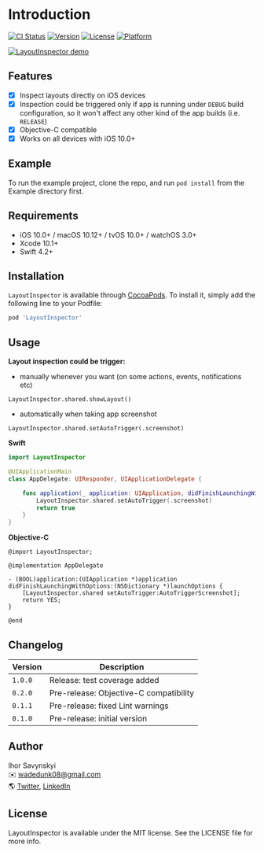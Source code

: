 # Introduction

[![CI Status](https://img.shields.io/travis/isavynskyi/LayoutInspector.svg?style=flat)](https://travis-ci.org/isavynskyi/LayoutInspector)
[![Version](https://img.shields.io/cocoapods/v/LayoutInspector.svg?style=flat)](https://cocoapods.org/pods/LayoutInspector)
[![License](https://img.shields.io/cocoapods/l/LayoutInspector.svg?style=flat)](https://cocoapods.org/pods/LayoutInspector)
[![Platform](https://img.shields.io/cocoapods/p/LayoutInspector.svg?style=flat)](https://cocoapods.org/pods/LayoutInspector)

<a href="https://github.com/isavynskyi/LayoutInspector/blob/master/LayoutInspector_demo.gif"><img src="https://github.com/isavynskyi/LayoutInspector/blob/master/LayoutInspector_demo.gif" title="LayoutInspector demo"/></a>

## Features

- [x] Inspect layouts directly on iOS devices
- [x] Inspection could be triggered only if app is running under `DEBUG` build configuration, so it won't affect any other kind of the app builds (i.e. `RELEASE`)
- [x] Objective-C compatible
- [x] Works on all devices with iOS 10.0+

## Example

To run the example project, clone the repo, and run `pod install` from the Example directory first.

## Requirements

- iOS 10.0+ / macOS 10.12+ / tvOS 10.0+ / watchOS 3.0+
- Xcode 10.1+
- Swift 4.2+

## Installation

`LayoutInspector` is available through [CocoaPods](https://cocoapods.org). To install
it, simply add the following line to your Podfile:

```ruby
pod 'LayoutInspector'
```

## Usage

**Layout inspection could be trigger:**
- manually whenever you want (on some actions, events, notifications etc) 
```
LayoutInspector.shared.showLayout()
```

- automatically when taking app screenshot
```
LayoutInspector.shared.setAutoTrigger(.screenshot)
```


**Swift**
```swift
import LayoutInspector

@UIApplicationMain
class AppDelegate: UIResponder, UIApplicationDelegate {

    func application(_ application: UIApplication, didFinishLaunchingWithOptions launchOptions: [UIApplication.LaunchOptionsKey: Any]?) -> Bool {
        LayoutInspector.shared.setAutoTrigger(.screenshot)
        return true
    }
}

```

**Objective-C**
```obj-c
@import LayoutInspector;

@implementation AppDelegate

- (BOOL)application:(UIApplication *)application didFinishLaunchingWithOptions:(NSDictionary *)launchOptions {
    [LayoutInspector.shared setAutoTrigger:AutoTriggerScreenshot];
    return YES;
}

@end
```

## Changelog

| Version  | Description |
| ------------- | ------------- |
| `1.0.0`  | Release: test coverage added|
| `0.2.0`  | Pre-release: Objective-C compatibility |
| `0.1.1`  | Pre-release: fixed Lint warnings |
| `0.1.0`  | Pre-release: initial version  |

## Author

Ihor Savynskyi\
✉️ wadedunk08@gmail.com\
🌎 [Twitter](https://twitter.com/iWadedunk), [LinkedIn](https://www.linkedin.com/in/isavynskyi/)


## License

LayoutInspector is available under the MIT license. See the LICENSE file for more info.
